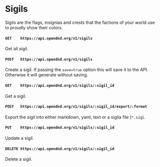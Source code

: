 # Sigils
Sigils are the flags, insignias and crests that the factions of your world use to proudly show their colors.

#### `GET    https://api.opendnd.org/v1/sigils`
Get all sigil.

#### `POST   https://api.opendnd.org/v1/sigils`
Create a sigil. If passing the `save=true` option this will save it to the API. Otherwise it will generate without saving.

#### `GET    https://api.opendnd.org/v1/sigils/:sigil_id`
Get a sigil.

#### `POST   https://api.opendnd.org/v1/sigils/:sigil_id/export/:format`
Export the sigil into either markdown, yaml, text or a sigila file (`*.sig`).

#### `PUT    https://api.opendnd.org/v1/sigils/:sigil_id`
Update a sigil.

#### `DELETE https://api.opendnd.org/v1/sigils/:sigil_id`
Delete a sigil.